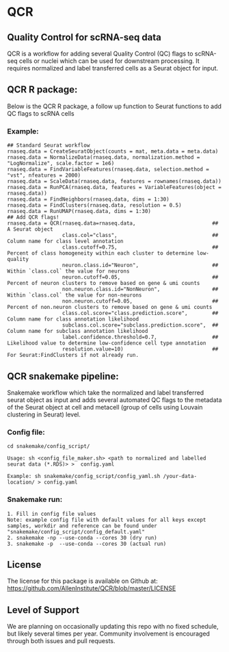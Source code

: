 # QCR

## Quality Control for scRNA-seq data

QCR is a workflow for adding several Quality Control (QC) flags to scRNA-seq cells or nuclei which can be used for downstream processing. It requires normalized and label transferred cells as a Seurat object for input.

## QCR R package:

Below is the QCR R package, a follow up function to Seurat functions to add QC flags to scRNA cells 

### Example:
```
## Standard Seurat workflow
rnaseq.data = CreateSeuratObject(counts = mat, meta.data = meta.data)
rnaseq.data = NormalizeData(rnaseq.data, normalization.method = "LogNormalize", scale.factor = 1e6)
rnaseq.data = FindVariableFeatures(rnaseq.data, selection.method = "vst", nfeatures = 2000)
rnaseq.data = ScaleData(rnaseq.data, features = rownames(rnaseq.data))
rnaseq.data = RunPCA(rnaseq.data, features = VariableFeatures(object = rnaseq.data))
rnaseq.data = FindNeighbors(rnaseq.data, dims = 1:30)
rnaseq.data = FindClusters(rnaseq.data, resolution = 0.5)
rnaseq.data = RunUMAP(rnaseq.data, dims = 1:30)
## Add QCR flags!
rnaseq.data = QCR(rnaseq.data=rnaseq.data,                         ## A Seurat object
                  class.col="class",                               ## Column name for class level annotation
                  class.cutoff=0.75,                               ## Percent of class homogeneity within each cluster to determine low-quality
                  neuron.class.id="Neuron",                        ## Within `class.col` the value for neurons
                  neuron.cutoff=0.05,                              ## Percent of neuron clusters to remove based on gene & umi counts
                  non.neuron.class.id="NonNeuron",                 ## Within `class.col` the value for non-neurons
                  non.neuron.cutoff=0.05,                          ## Percent of non.neuron clusters to remove based on gene & umi counts
                  class.col.score="class.prediction.score",        ## Column name for class annotation likelihood
                  subclass.col.score="subclass.prediction.score",  ## Column name for subclass annotation likelihood
                  label.confidence.threshold=0.7,                  ## Likelihood value to determine low-confidence cell type annotation
                  resolution.value=10)                             ## For Seurat:FindClusters if not already run.
```

## QCR snakemake pipeline:

Snakemake workflow which take the normalized and label transferred seurat object as input and adds several automated QC flags to the metadata of the Seurat object at cell and metacell (group of cells using Louvain clustering in Seurat) level.

### Config file:
```
cd snakemake/config_script/  

Usage: sh <config_file_maker.sh> <path to normalized and labelled seurat data (*.RDS)> >  config.yaml

Example: sh snakemake/config_script/config_yaml.sh /your-data-location/ > config.yaml
```
### Snakemake run:

```
1. Fill in config file values 
Note: example config file with default values for all keys except samples, workdir and reference can be found under "snakemake/config_script/config_default.yaml"
2. snakemake -np --use-conda --cores 30 (dry run)
3. snakemake -p  --use-conda --cores 30 (actual run)
```

## License
The license for this package is available on Github at: https://github.com/AllenInstitute/QCR/blob/master/LICENSE

## Level of Support
We are planning on occasionally updating this repo with no fixed schedule, but likely several times per year. Community involvement is encouraged through both issues and pull requests.



